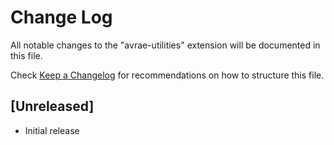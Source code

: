 # Change Log

All notable changes to the "avrae-utilities" extension will be documented in this file.

Check [Keep a Changelog](http://keepachangelog.com/) for recommendations on how to structure this file.

## [Unreleased]

- Initial release